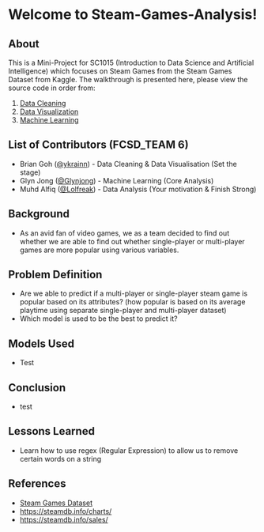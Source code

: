# Welcome to Steam-Games-Analysis!
## About
This is a Mini-Project for SC1015 (Introduction to Data Science and Artificial Intelligence) which focuses on Steam Games from the Steam Games Dataset from Kaggle. The walkthrough is presented here, please view the source code in order from:
1. [Data Cleaning](https://github.com/Lolfreak/Steam-Games-Analysis/blob/main/data-cleaning.ipynb)
2. [Data Visualization](https://github.com/Lolfreak/Steam-Games-Analysis/blob/main/data_visualization.ipynb)
3. [Machine Learning](https://github.com/Lolfreak/Steam-Games-Analysis/blob/main/MachineLearning.ipynb)
## List of Contributors (FCSD_TEAM 6)
* Brian Goh ([@ykrainn](https://github.com/ykrainn)) - Data Cleaning & Data Visualisation (Set the stage)
* Glyn Jong ([@Glynjong](https://github.com/Glynjong)) - Machine Learning (Core Analysis)
* Muhd Alfiq ([@Lolfreak](https://github.com/Lolfreak)) - Data Analysis (Your motivation & Finish Strong)
## Background
- As an avid fan of video games, we as a team decided to find out whether we are able to find out whether single-player or multi-player games are more popular using various variables.
## Problem Definition
- Are we able to predict if a multi-player or single-player steam game is popular based on its attributes? (how popular is based on its average playtime using separate single-player and multi-player dataset)
- Which model is used to be the best to predict it?
## Models Used
- Test
## Conclusion
- test
## Lessons Learned
- Learn how to use regex (Regular Expression) to allow us to remove certain words on a string
## References
- [Steam Games Dataset](https://www.kaggle.com/datasets/nikdavis/steam-store-games?resource=download)
- https://steamdb.info/charts/
- https://steamdb.info/sales/
